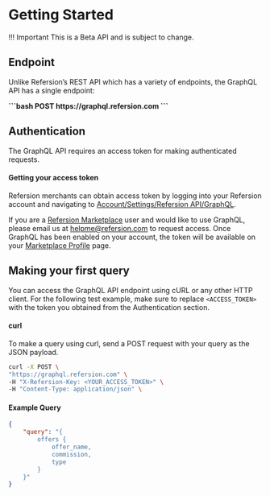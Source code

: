 # Getting Started

!!! Important
    This is a Beta API and is subject to change.

## Endpoint

Unlike Refersion’s REST API which has a variety of endpoints, the GraphQL API has a single endpoint:

<b>
```bash
POST https://graphql.refersion.com
```
</b>

## Authentication
The GraphQL API requires an access token for making authenticated requests.



#### Getting your access token 

Refersion merchants can obtain access token by logging into your Refersion account and navigating to [Account/Settings/Refersion API/GraphQL](https://www.refersion.com/base/settings/integrations/api). 

If you are a [Refersion Marketplace](https://marketplace.refersion.com/) user and would like to use GraphQL, please email us at [helpme@refersion.com](mailto:helpme@refersion.com) to request access. Once GraphQL has been enabled on your account, the token will be available on your [Marketplace Profile](https://marketplace.refersion.com/profile) page.

## Making your first query
You can access the GraphQL API endpoint using cURL or any other HTTP client. For the following test example, make sure to replace `<ACCESS_TOKEN>` with the token you obtained from the Authentication section.  


#### curl
To make a query using curl, send a POST request with your query as the JSON payload.

```bash
curl -X POST \
"https://graphql.refersion.com" \
-H "X-Refersion-Key: <YOUR_ACCESS_TOKEN>" \
-H "Content-Type: application/json" \
```


#### Example Query

```json
{
    "query": "{  
        offers { 
            offer_name, 
            commission, 
            type 
        } 
    }"
}
```